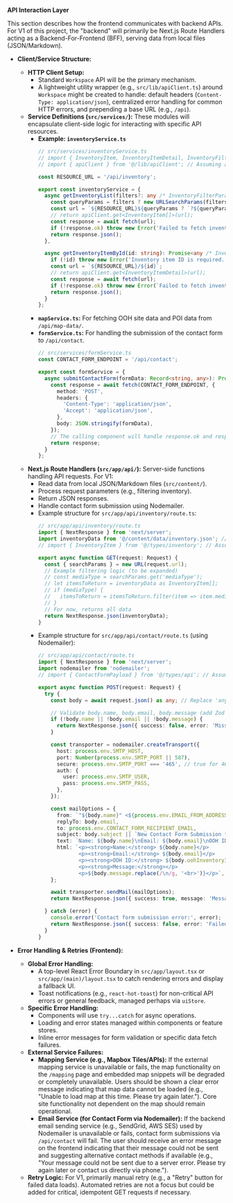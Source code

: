 **API Interaction Layer**

This section describes how the frontend communicates with backend APIs. For V1 of this project, the "backend" will primarily be Next.js Route Handlers acting as a Backend-For-Frontend (BFF), serving data from local files (JSON/Markdown).

  - **Client/Service Structure:**

      - **HTTP Client Setup:**
          - Standard `Workspace` API will be the primary mechanism.
          - A lightweight utility wrapper (e.g., `src/lib/apiClient.ts`) around `Workspace` might be created to handle: default headers (`Content-Type: application/json`), centralized error handling for common HTTP errors, and prepending a base URL (e.g., `/api`).
      - **Service Definitions (`src/services/`):**
        These modules will encapsulate client-side logic for interacting with specific API resources.
          - **Example: `inventoryService.ts`**
            ```typescript
            // src/services/inventoryService.ts
            // import { InventoryItem, InventoryItemDetail, InventoryFilterParams } from '@/types/inventory';
            // import { apiClient } from '@/lib/apiClient'; // Assuming apiClient exists

            const RESOURCE_URL = '/api/inventory';

            export const inventoryService = {
              async getInventoryList(filters?: any /* InventoryFilterParams */): Promise<any[] /* InventoryItem[] */> {
                const queryParams = filters ? new URLSearchParams(filters as Record<string, string>).toString() : '';
                const url = `${RESOURCE_URL}${queryParams ? `?${queryParams}` : ''}`;
                // return apiClient.get<InventoryItem[]>(url);
                const response = await fetch(url);
                if (!response.ok) throw new Error('Failed to fetch inventory list');
                return response.json();
              },

              async getInventoryItemById(id: string): Promise<any /* InventoryItemDetail */> {
                if (!id) throw new Error('Inventory item ID is required.');
                const url = `${RESOURCE_URL}/${id}`;
                // return apiClient.get<InventoryItemDetail>(url);
                const response = await fetch(url);
                if (!response.ok) throw new Error(`Failed to fetch inventory item ${id}`);
                return response.json();
              }
            };
            ```
          - **`mapService.ts`:** For fetching OOH site data and POI data from `/api/map-data/`.
          - **`formService.ts`:** For handling the submission of the contact form to `/api/contact`.
            ```typescript
            // src/services/formService.ts
            const CONTACT_FORM_ENDPOINT = '/api/contact';

            export const formService = {
              async submitContactForm(formData: Record<string, any>): Promise<Response> {
                const response = await fetch(CONTACT_FORM_ENDPOINT, {
                  method: 'POST',
                  headers: {
                    'Content-Type': 'application/json',
                    'Accept': 'application/json',
                  },
                  body: JSON.stringify(formData),
                });
                // The calling component will handle response.ok and response.json()
                return response;
              }
            };
            ```
      - **Next.js Route Handlers (`src/app/api/`):**
        Server-side functions handling API requests. For V1:
          - Read data from local JSON/Markdown files (`src/content/`).
          - Process request parameters (e.g., filtering inventory).
          - Return JSON responses.
          - Handle contact form submission using Nodemailer.
          - Example structure for `src/app/api/inventory/route.ts`:
            ```typescript
            // src/app/api/inventory/route.ts
            import { NextResponse } from 'next/server';
            import inventoryData from '@/content/data/inventory.json'; // Adjust path as needed
            // import { InventoryItem } from '@/types/inventory'; // Assuming types

            export async function GET(request: Request) {
              const { searchParams } = new URL(request.url);
              // Example filtering logic (to be expanded)
              // const mediaType = searchParams.get('mediaType');
              // let itemsToReturn = inventoryData as InventoryItem[];
              // if (mediaType) {
              //   itemsToReturn = itemsToReturn.filter(item => item.mediaType === mediaType);
              // }
              // For now, returns all data
              return NextResponse.json(inventoryData);
            }
            ```
          - Example structure for `src/app/api/contact/route.ts` (using Nodemailer):
            ```typescript
            // src/app/api/contact/route.ts
            import { NextResponse } from 'next/server';
            import nodemailer from 'nodemailer';
            // import { ContactFormPayload } from '@/types/api'; // Assuming types

            export async function POST(request: Request) {
              try {
                const body = await request.json() as any; // Replace 'any' with ContactFormPayload

                // Validate body.name, body.email, body.message (add Zod or other validation)
                if (!body.name || !body.email || !body.message) {
                  return NextResponse.json({ success: false, error: 'Missing required fields' }, { status: 400 });
                }

                const transporter = nodemailer.createTransport({
                  host: process.env.SMTP_HOST,
                  port: Number(process.env.SMTP_PORT || 587),
                  secure: process.env.SMTP_PORT === '465', // true for 465, false for other ports
                  auth: {
                    user: process.env.SMTP_USER,
                    pass: process.env.SMTP_PASS,
                  },
                });

                const mailOptions = {
                  from: `"${body.name}" <${process.env.EMAIL_FROM_ADDRESS}>`, // Or a fixed from address
                  replyTo: body.email,
                  to: process.env.CONTACT_FORM_RECIPIENT_EMAIL,
                  subject: body.subject || `New Contact Form Submission from ${body.name}`,
                  text: `Name: ${body.name}\nEmail: ${body.email}\nOOH ID: ${body.oohInventoryId || 'N/A'}\nMessage: ${body.message}`,
                  html: `<p><strong>Name:</strong> ${body.name}</p>
                         <p><strong>Email:</strong> ${body.email}</p>
                         <p><strong>OOH ID:</strong> ${body.oohInventoryId || 'N/A'}</p>
                         <p><strong>Message:</strong></p>
                         <p>${body.message.replace(/\n/g, '<br>')}</p>`,
                };

                await transporter.sendMail(mailOptions);
                return NextResponse.json({ success: true, message: 'Message sent successfully!' });

              } catch (error) {
                console.error('Contact form submission error:', error);
                return NextResponse.json({ success: false, error: 'Failed to send message.' }, { status: 500 });
              }
            }
            ```

  - **Error Handling & Retries (Frontend):**

      - **Global Error Handling:**
          - A top-level React Error Boundary in `src/app/layout.tsx` or `src/app/(main)/layout.tsx` to catch rendering errors and display a fallback UI.
          - Toast notifications (e.g., `react-hot-toast`) for non-critical API errors or general feedback, managed perhaps via `uiStore`.
      - **Specific Error Handling:**
          - Components will use `try...catch` for async operations.
          - Loading and error states managed within components or feature stores.
          - Inline error messages for form validation or specific data fetch failures.
      - **External Service Failures:**
          - **Mapping Service (e.g., Mapbox Tiles/APIs):** If the external mapping service is unavailable or fails, the map functionality on the `/mapping` page and embedded map snippets will be degraded or completely unavailable. Users should be shown a clear error message indicating that map data cannot be loaded (e.g., "Unable to load map at this time. Please try again later."). Core site functionality not dependent on the map should remain operational.
          - **Email Service (for Contact Form via Nodemailer):** If the backend email sending service (e.g., SendGrid, AWS SES) used by Nodemailer is unavailable or fails, contact form submissions via `/api/contact` will fail. The user should receive an error message on the frontend indicating that their message could not be sent and suggesting alternative contact methods if available (e.g., "Your message could not be sent due to a server error. Please try again later or contact us directly via phone.").
      - **Retry Logic:** For V1, primarily manual retry (e.g., a "Retry" button for failed data loads). Automated retries are not a focus but could be added for critical, idempotent GET requests if necessary. 